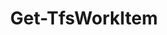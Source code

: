 ﻿---
title: Get-TfsWorkItem
breadcrumbs: [ "WorkItem" ]
parent: "WorkItem"
description: "Gets the contents of one or more work items."
remarks: 
parameterSets: 
  "_All_": [ AreaPath, AsOf, BoardColumn, BoardColumnDone, ChangedBy, ChangedDate, Collection, CreatedBy, CreatedDate, Deleted, Description, Ever, Fields, IterationPath, Priority, Project, Query, Reason, Revision, ShowWindow, State, StateChangeDate, Tags, Team, TimePrecision, Title, ValueArea, Where, WorkItem, WorkItemType ] 
  "Query by revision":  
    WorkItem: 
      type: "object"  
      position: "0"  
      required: true  
    Collection: 
      type: "object"  
    Fields: 
      type: "string[]"  
    Project: 
      type: "object"  
    Revision: 
      type: "int"  
    ShowWindow: 
      type: "SwitchParameter"  
    Team: 
      type: "object"  
  "Query by date":  
    WorkItem: 
      type: "object"  
      position: "0"  
      required: true  
    AsOf: 
      type: "DateTime"  
      required: true  
    Collection: 
      type: "object"  
    Fields: 
      type: "string[]"  
    Project: 
      type: "object"  
    Team: 
      type: "object"  
  "Get deleted":  
    WorkItem: 
      type: "object"  
      position: "0"  
    Deleted: 
      type: "SwitchParameter"  
      required: true  
    Collection: 
      type: "object"  
    Fields: 
      type: "string[]"  
    Project: 
      type: "object"  
    Team: 
      type: "object"  
  "Simple query":  
    AreaPath: 
      type: "string"  
    AsOf: 
      type: "DateTime"  
    BoardColumn: 
      type: "string[]"  
    BoardColumnDone: 
      type: "bool"  
    ChangedBy: 
      type: "object"  
    ChangedDate: 
      type: "DateTime[]"  
    Collection: 
      type: "object"  
    CreatedBy: 
      type: "object[]"  
    CreatedDate: 
      type: "DateTime[]"  
    Description: 
      type: "string[]"  
    Ever: 
      type: "SwitchParameter"  
    Fields: 
      type: "string[]"  
    IterationPath: 
      type: "string"  
    Priority: 
      type: "int[]"  
    Project: 
      type: "object"  
    Reason: 
      type: "string[]"  
    State: 
      type: "string[]"  
    StateChangeDate: 
      type: "DateTime[]"  
    Tags: 
      type: "string[]"  
    Team: 
      type: "object"  
    TimePrecision: 
      type: "SwitchParameter"  
    Title: 
      type: "string[]"  
    ValueArea: 
      type: "string[]"  
    WorkItemType: 
      type: "string[]"  
  "Query by WIQL":  
    Query: 
      type: "string"  
      required: true  
    Collection: 
      type: "object"  
    Fields: 
      type: "string[]"  
    Project: 
      type: "object"  
    Team: 
      type: "object"  
    TimePrecision: 
      type: "SwitchParameter"  
  "Query by filter":  
    Where: 
      type: "string"  
      required: true  
    Collection: 
      type: "object"  
    Fields: 
      type: "string[]"  
    Project: 
      type: "object"  
    Team: 
      type: "object"  
    TimePrecision: 
      type: "SwitchParameter" 
parameters: 
  - name: "WorkItem" 
    description: "Specifies a work item. Valid values are the work item ID or an instance of Microsoft.TeamFoundation.WorkItemTracking.WebApi.Models.WorkItem." 
    required: true 
    globbing: false 
    position: 0 
    type: "object" 
    aliases: [ id ] 
  - name: "id" 
    description: "Specifies a work item. Valid values are the work item ID or an instance of Microsoft.TeamFoundation.WorkItemTracking.WebApi.Models.WorkItem.This is an alias of the WorkItem parameter." 
    required: true 
    globbing: false 
    position: 0 
    type: "object" 
    aliases: [ id ] 
  - name: "Title" 
    description: "Specifies the title to look up for in a work item. Wildcards are supported. When a wildcard is used, matches a portion of the title (uses the operator \"contains\" in the WIQL query). Otherwise, matches the whole field with the operator \"=\", unless -Ever is also specified. In that case, uses the operator \"was ever\"." 
    globbing: false 
    type: "string[]" 
  - name: "Description" 
    description: "Specifies the description to look up for in a work item. Wildcards are supported." 
    globbing: false 
    type: "string[]" 
  - name: "AreaPath" 
    description: "Specifies the area path to look up for in a work item. Wildcards are supported." 
    globbing: false 
    type: "string" 
  - name: "IterationPath" 
    description: "Specifies the iteration path to look up for in a work item. Wildcards are supported." 
    globbing: false 
    type: "string" 
  - name: "WorkItemType" 
    description: "Specifies the work item type to look up for in a work item. Wildcards are supported." 
    globbing: false 
    type: "string[]" 
    aliases: [ Type ] 
  - name: "Type" 
    description: "Specifies the work item type to look up for in a work item. Wildcards are supported.This is an alias of the WorkItemType parameter." 
    globbing: false 
    type: "string[]" 
    aliases: [ Type ] 
  - name: "State" 
    description: "Specifies the state (field 'System.State') to look up for in a work item. Wildcards are supported." 
    globbing: false 
    type: "string[]" 
  - name: "Reason" 
    description: "Specifies the reason (field 'System.Reason') to look up for in a work item. Wildcards are supported." 
    globbing: false 
    type: "string[]" 
  - name: "ValueArea" 
    description: "Specifies the Value Area (field 'Microsoft.VSTS.Common.ValueArea') to look up for in a work item. Wildcards are supported." 
    globbing: false 
    type: "string[]" 
  - name: "BoardColumn" 
    description: "Specifies the board column to look up for in a work item. Wildcards are supported." 
    globbing: false 
    type: "string[]" 
  - name: "BoardColumnDone" 
    description: "Specifies whether the work item is in the sub-column Doing or Done in a board." 
    globbing: false 
    type: "bool" 
    defaultValue: "False" 
  - name: "CreatedBy" 
    description: "Specifies the name or email of the user that created the work item." 
    globbing: false 
    type: "object[]" 
  - name: "CreatedDate" 
    description: "Specifies the date when the work item was created." 
    globbing: false 
    type: "DateTime[]" 
  - name: "ChangedBy" 
    description: "Specifies the name or email of the user that did the latest change to the work item." 
    globbing: false 
    type: "object" 
  - name: "ChangedDate" 
    description: "Specifies the date of the latest change to the work item." 
    globbing: false 
    type: "DateTime[]" 
  - name: "StateChangeDate" 
    description: "Specifies the date of the most recent change to the state of the work item." 
    globbing: false 
    type: "DateTime[]" 
  - name: "Priority" 
    description: "Specifies the priority of the work item." 
    globbing: false 
    type: "int[]" 
  - name: "Tags" 
    description: "Specifies the tags to look up for in a work item. When multiple tags are supplied, they are combined with an OR operator - in other works, returns work items that contain ANY ofthe supplied tags." 
    globbing: false 
    type: "string[]" 
  - name: "Ever" 
    description: "Switches the query to historical query mode, by changing operators to \"WAS EVER\" where possible." 
    globbing: false 
    type: "SwitchParameter" 
    defaultValue: "False" 
  - name: "Revision" 
    description: "Specifies a work item revision number to retrieve. When omitted, returns the latest revision of the work item." 
    globbing: false 
    type: "int" 
    aliases: [ rev ] 
    defaultValue: "0" 
  - name: "rev" 
    description: "Specifies a work item revision number to retrieve. When omitted, returns the latest revision of the work item.This is an alias of the Revision parameter." 
    globbing: false 
    type: "int" 
    aliases: [ rev ] 
    defaultValue: "0" 
  - name: "AsOf" 
    description: "Returns the field values as they were defined in the work item revision that was the latest revision by the date specified." 
    required: true 
    globbing: false 
    type: "DateTime" 
    defaultValue: "01/01/0001 00:00:00" 
  - name: "Query" 
    description: "Specifies a query written in WIQL (Work Item Query Language)" 
    required: true 
    globbing: false 
    type: "string" 
    aliases: [ WIQL,QueryText,SavedQuery,QueryPath ] 
  - name: "WIQL" 
    description: "Specifies a query written in WIQL (Work Item Query Language)This is an alias of the Query parameter." 
    required: true 
    globbing: false 
    type: "string" 
    aliases: [ WIQL,QueryText,SavedQuery,QueryPath ] 
  - name: "QueryText" 
    description: "Specifies a query written in WIQL (Work Item Query Language)This is an alias of the Query parameter." 
    required: true 
    globbing: false 
    type: "string" 
    aliases: [ WIQL,QueryText,SavedQuery,QueryPath ] 
  - name: "SavedQuery" 
    description: "Specifies a query written in WIQL (Work Item Query Language)This is an alias of the Query parameter." 
    required: true 
    globbing: false 
    type: "string" 
    aliases: [ WIQL,QueryText,SavedQuery,QueryPath ] 
  - name: "QueryPath" 
    description: "Specifies a query written in WIQL (Work Item Query Language)This is an alias of the Query parameter." 
    required: true 
    globbing: false 
    type: "string" 
    aliases: [ WIQL,QueryText,SavedQuery,QueryPath ] 
  - name: "Fields" 
    description: "Specifies which fields should be retrieved. When omitted, defaults to a set of standard fields that include Id, Title, Description, some state-related fields and more." 
    globbing: false 
    type: "string[]" 
    defaultValue: "System.AreaPath, System.TeamProject, System.IterationPath, System.WorkItemType, System.State, System.Reason, System.CreatedDate, System.CreatedBy, System.ChangedDate, System.ChangedBy, System.CommentCount, System.Title, System.BoardColumn, System.BoardColumnDone, Microsoft.VSTS.Common.StateChangeDate, Microsoft.VSTS.Common.Priority, Microsoft.VSTS.Common.ValueArea, System.Description, System.Tags" 
  - name: "Where" 
    description: "Specifies a filter clause (the portion of a WIQL query after the WHERE keyword)." 
    required: true 
    globbing: false 
    type: "string" 
  - name: "TimePrecision" 
    description: "Fetches work items in \"time-precision mode\": search criteria in WIQL queries take into account time information as well, not only dates." 
    globbing: false 
    type: "SwitchParameter" 
    defaultValue: "False" 
  - name: "ShowWindow" 
    description: "Opens the specified work item in the default web browser." 
    globbing: false 
    type: "SwitchParameter" 
    defaultValue: "False" 
  - name: "Deleted" 
    description: "Gets deleted work items." 
    required: true 
    globbing: false 
    type: "SwitchParameter" 
    defaultValue: "False" 
  - name: "Team" 
    description: "Specifies the name of the Team, its ID (a GUID), or a Microsoft.TeamFoundation.Core.WebApi.WebApiTeam object to connect to. When omitted, it defaults to the connection set by Connect-TfsTeam (if any). For more details, see the Get-TfsTeam cmdlet." 
    globbing: false 
    type: "object" 
  - name: "Project" 
    description: "Specifies the name of the Team Project, its ID (a GUID), or a Microsoft.TeamFoundation.Core.WebApi.TeamProject object to connect to. When omitted, it defaults to the connection set by Connect-TfsTeamProject (if any). For more details, see the Get-TfsTeamProject cmdlet." 
    globbing: false 
    pipelineInput: "true (ByValue)" 
    type: "object" 
  - name: "Collection" 
    description: "Specifies the URL to the Team Project Collection or Azure DevOps Organization to connect to, a TfsTeamProjectCollection object (Windows PowerShell only), or a VssConnection object. You can also connect to an Azure DevOps Services organizations by simply providing its name instead of the full URL. For more details, see the Get-TfsTeamProjectCollection cmdlet. When omitted, it defaults to the connection set by Connect-TfsTeamProjectCollection (if any)." 
    globbing: false 
    type: "object"
inputs: 
  - type: "System.Object" 
    description: "Specifies the name of the Team Project, its ID (a GUID), or a Microsoft.TeamFoundation.Core.WebApi.TeamProject object to connect to. When omitted, it defaults to the connection set by Connect-TfsTeamProject (if any). For more details, see the Get-TfsTeamProject cmdlet."
outputs: 
  - type: "Microsoft.TeamFoundation.WorkItemTracking.WebApi.Models.WorkItem" 
    description: 
notes: 
relatedLinks: 
  - text: "Online Version:" 
    uri: "https://tfscmdlets.dev/Cmdlets/WorkItem/Get-TfsWorkItem"
aliases: 
examples: 
---
